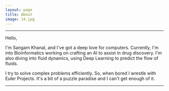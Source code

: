 ```yaml
---
layout: page
title: About
image: 14.jpg
---
```

***
Hello,

I'm Sangam Khanal, and I've got a deep love for computers. Currently, I'm into Bioinformatics working on crafting an AI to assist in drug discovery. I'm also diving into fluid dynamics, using Deep Learning to predict the flow of fluids.

I try to solve complex problems efficiently. So, when bored I wrestle with Euler Projects. It's a bit of a puzzle paradise and I can't get enough of it.

***
